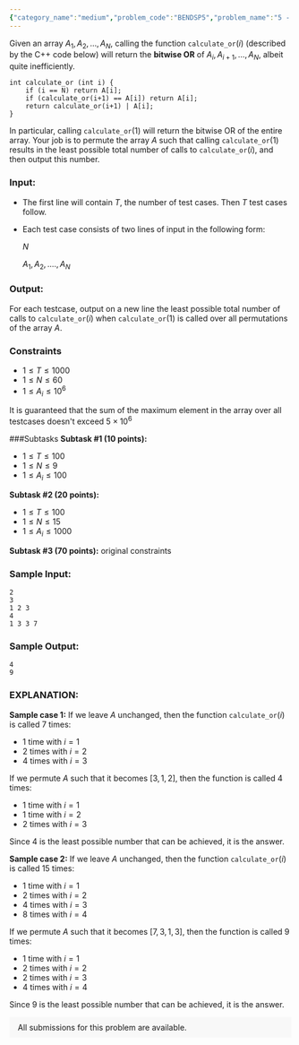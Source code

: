 ```yaml
---
{"category_name":"medium","problem_code":"BENDSP5","problem_name":"5 - Calculate OR","problemComponents":{"constraints":"","constraintsState":false,"subtasks":"","subtasksState":false,"inputFormat":"","inputFormatState":false,"outputFormat":"","outputFormatState":false,"sampleTestCases":{}},"video_editorial_url":"","languages_supported":{"0":"CPP14","1":"C","2":"JAVA","3":"PYTH 3.6","4":"CPP17","5":"PYTH","6":"PYP3","7":"CS2","8":"ADA","9":"PYPY","10":"TEXT","11":"PAS fpc","12":"NODEJS","13":"RUBY","14":"PHP","15":"GO","16":"HASK","17":"TCL","18":"PERL","19":"SCALA","20":"LUA","21":"kotlin","22":"BASH","23":"JS","24":"LISP sbcl","25":"rust","26":"PAS gpc","27":"BF","28":"CLOJ","29":"R","30":"D","31":"CAML","32":"FORT","33":"ASM","34":"swift","35":"FS","36":"WSPC","37":"LISP clisp","38":"SQL","39":"SCM guile","40":"PERL6","41":"ERL","42":"CLPS","43":"ICK","44":"NICE","45":"PRLG","46":"ICON","47":"COB","48":"SCM chicken","49":"PIKE","50":"SCM qobi","51":"ST","52":"SQLQ","53":"NEM"},"max_timelimit":2,"source_sizelimit":50000,"problem_author":"admin3","problem_tester":"","date_added":"29-06-2020","tags":{"0":"admin3"},"problem_difficulty_level":"Unavailable","best_tag":"","editorial_url":"","time":{"view_start_date":1605438000,"submit_start_date":1605438000,"visible_start_date":1605438000,"end_date":1735669800},"is_direct_submittable":false,"problemDiscussURL":"https://discuss.codechef.com/search?q=BENDSP5","is_proctored":false,"visitedContests":{},"layout":"problem"}
---
```

Given an array $A_1,A_2,\ldots,A_N$, calling the function $\texttt{calculate_or}(i)$ (described by the C++ code below) will return the **bitwise OR** of $A_i,A_{i+1},\ldots,A_N$, albeit quite inefficiently.

```
int calculate_or (int i) {
	if (i == N) return A[i];
	if (calculate_or(i+1) == A[i]) return A[i];
	return calculate_or(i+1) | A[i];
}
```

In particular, calling $\texttt{calculate_or}(1)$ will return the bitwise OR of the entire array. Your job is to permute the array $A$ such that calling $\texttt{calculate_or}(1)$ results in the least possible total number of calls to $\texttt{calculate_or}(i)$, and then output this number.

### Input:

- The first line will contain $T$, the number of test cases. Then $T$ test cases follow.
- Each test case consists of two lines of input in the following form:

  $N$

  $A_1, A_2, .... , A_N$

### Output:

For each testcase, output on a new line the least possible total number of calls to $\texttt{calculate_or}(i)$ when $\texttt{calculate_or}(1)$ is called over all permutations of the array $A$.

### Constraints

- $1 \leq T \leq 1000$
- $1 \leq N \leq 60$
- $1 \le A_i \le 10^6$

It is guaranteed that the sum of the maximum element in the array over all testcases doesn't exceed $5\times10^6$

###Subtasks
**Subtask #1 (10 points):**
- $1 \leq T \leq 100$
- $1 \leq N \leq 9$
- $1 \le A_i \le 100$

**Subtask #2 (20 points):**
- $1 \leq T \leq 100$
- $1 \leq N \leq 15$
- $1 \le A_i \le 1000$

**Subtask #3 (70 points):** original constraints


### Sample Input:

	2
	3
	1 2 3
	4
	1 3 3 7

### Sample Output:

	4
	9
	
### EXPLANATION:

**Sample case $1$:** If we leave $A$ unchanged, then the function $\texttt{calculate_or}(i)$ is called 7 times:

 - 1 time with $i=1$
 - 2 times with $i=2$
 - 4 times with $i=3$

If we permute $A$ such that it becomes $[3, 1, 2]$, then the function is called 4 times: 

 - 1 time with $i=1$
 - 1 time with $i=2$
 - 2 times with $i=3$

Since 4 is the least possible number that can be achieved, it is the answer.

**Sample case $2$:** If we leave $A$ unchanged, then the function $\texttt{calculate_or}(i)$ is called 15 times:

 - 1 time with $i=1$
 - 2 times with $i=2$
 - 4 times with $i=3$
 - 8 times with $i=4$

If we permute $A$ such that it becomes $[7,3,1,3]$, then the function is called 9 times: 

 - 1 time with $i=1$
 - 2 times with $i=2$
 - 2 times with $i=3$
 - 4 times with $i=4$

Since 9 is the least possible number that can be achieved, it is the answer.
<aside style='background: #f8f8f8;padding: 10px 15px;'><div>All submissions for this problem are available.</div></aside>